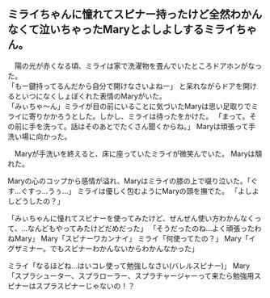 ## ミライちゃんに憧れてスピナー持ったけど全然わかんなくて泣いちゃったMaryとよしよしするミライちゃん。

　陽の光が赤くなる頃、ミライは家で洗濯物を畳んでいたところドアホンがなった。  
「もー鍵持ってるんだから自分で開けなさいよねー」 
と呆れながらドアを開けるといつになくしょぼくれた表情のMaryがいた。  
「みぃちゃ〜ん」ミライが目の前にいることに気づいたMaryは思い足取りでミライに寄りかかろうとした。しかし、ミライは待ったをかけた。
「まって。その前に手を洗って。話はそのあとでたくさん聞くからね。」
Maryは頑張って手洗い場に向かった。

　Maryが手洗いを終えると、床に座っていたミライが微笑んでいた。
Maryは頽れた。

Maryの心のコップから感情が溢れ、Maryはミライの膝の上で啜り泣いた。「ぐす…ぐすっ…うぅ…」
ミライは優しく包むようにMaryの頭を撫でた。
「よしよしどうしたの？」

「みぃちゃんに憧れてスピナーを使ってみたけど、ぜんぜん使い方わかんなくって、…なんどもやってみたけどだめだった」
「そうだったのね…よく頑張ったわねMary」
Mary「スピナーワカンナイ」
ミライ「何使ってたの？」
Mary「イグザミナー。でもスピナーわかんないからわかんなかった」


ミライ「なるほどね…はいコレ使って勉強しなさい(バレルスピナー)」
Mary「スプラシューター、スプラローラー、スプラチャージャーって来たら勉強用スピナーはスプラスピナーじゃないの！？